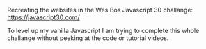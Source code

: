 Recreating the websites in the Wes Bos Javascript 30 challange: https://javascript30.com/

To level up my vanilla Javascript I am trying to complete this whole challange without peeking at the code or tutorial videos.
